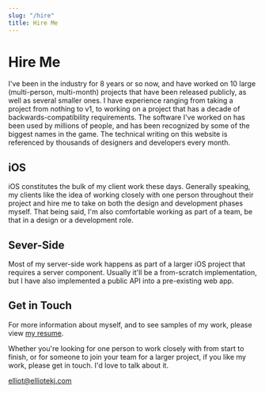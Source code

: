 ```yaml
---
slug: "/hire"
title: Hire Me
---
```


# Hire Me

I've been in the industry for 8 years or so now, and have worked on 10 large (multi-person, multi-month) projects that have been released publicly, as well as several smaller ones. I have experience ranging from taking a project from nothing to v1, to working on a project that has a decade of backwards-compatibility requirements. The software I've worked on has been used by millions of people, and has been recognized by some of the biggest names in the game. The technical writing on this website is referenced by thousands of designers and developers every month.

## iOS

iOS constitutes the bulk of my client work these days. Generally speaking, my clients like the idea of working closely with one person throughout their project and hire me to take on both the design and development phases myself. That being said, I'm also comfortable working as part of a team, be that in a design or a development role.

## Sever-Side

Most of my server-side work happens as part of a larger iOS project that requires a server component. Usually it'll be a from-scratch implementation, but I have also implemented a public API into a pre-existing web app.

## Get in Touch

For more information about myself, and to see samples of my work, please view [my resume](http://inthefield.co/resume).

Whether you're looking for one person to work closely with from start to finish, or for someone to join your team for a larger project, if you like my work, please get in touch. I'd love to talk about it.

[elliot@elliotekj.com](mailto:elliot@elliotekj.com)
